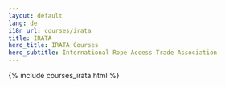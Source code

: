 ```yaml
---
layout: default
lang: de
i18n_url: courses/irata
title: IRATA
hero_title: IRATA Courses
hero_subtitle: International Rope Access Trade Association
---
```

{% include courses_irata.html %}